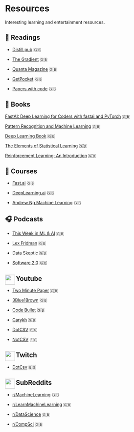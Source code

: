 # Resources

Interesting learning and entertainment resources.


## :notebook_with_decorative_cover: Readings
- [Distill.pub](https://distill.pub/) :uk:

- [The Gradient](https://thegradient.pub/) :uk:

- [Quanta Magazine](https://www.quantamagazine.org/) :uk:

- [GetPocket](https://getpocket.com/explore/deep-learning) :uk: 

- [Papers with code](https://paperswithcode.com/) :uk:

##  :book:  Books

[FastAI: Deep Learning for Coders with fastai and PyTorch](https://github.com/fastai/fastbook) :uk:

[Pattern Recognition and Machine Learning](https://www.microsoft.com/en-us/research/publication/pattern-recognition-machine-learning/) :uk:

[Deep Learning Book](https://www.deeplearningbook.org/) :uk:

[The Elements of Statistical Learning](https://web.stanford.edu/~hastie/ElemStatLearn/) :uk:

[Reinforcement Learning: An Introduction](http://incompleteideas.net/book/bookdraft2018jan1.pdf) :uk:



## :school: Courses

- [Fast.ai](https://course.fast.ai/) :uk:

- [DeepLearning.ai](https://www.coursera.org/specializations/deep-learning) :uk:

- [Andrew Ng Machine Learning](https://www.coursera.org/learn/machine-learning?) :uk:


## :headphones: Podcasts

- [This Week in ML & AI](https://open.spotify.com/show/2sp5EL7s7EqxttxwwoJ3i7) :uk:

- [Lex Fridman](https://open.spotify.com/show/2MAi0BvDc6GTFvKFPXnkCL) :uk:

- [Data Skeptic](https://open.spotify.com/show/1BZN7H3ikovSejhwQTzNm4) :uk:

- [Software 2.0](https://open.spotify.com/show/6nUgq0q9wVP6hMekW0dUqm) :uk:



## <img align="left" height="32" width="32" hex="#FF0000" src="https://cdn.jsdelivr.net/npm/simple-icons@v3/icons/youtube.svg" /> Youtube

- [Two Minute Paper](https://www.youtube.com/user/keeroyz) :uk:

- [3Blue1Brown](https://www.youtube.com/channel/UCYO_jab_esuFRV4b17AJtAw) :uk:

- [Code Bullet](https://www.youtube.com/channel/UC0e3QhIYukixgh5VVpKHH9Q) :uk:

- [Carykh](https://www.youtube.com/user/carykh) :uk:

- [DotCSV](https://www.youtube.com/channel/UCy5znSnfMsDwaLlROnZ7Qbg)  :es:

- [NotCSV](https://www.youtube.com/channel/UCOTko-zmnQTcOxSRdg5_uOQ/) :es:



## <img align="left" height="32" width="32" hex="#FF0000" src="https://cdn.jsdelivr.net/npm/simple-icons@v3/icons/twitch.svg" /> Twitch

- [DotCsv](https://www.twitch.tv/dotcsv) :es:



## <img align="left" height="32" width="32" hex="#FF0000" src="https://cdn.jsdelivr.net/npm/simple-icons@v3/icons/reddit.svg" /> SubReddits

- [r/MachineLearning](https://www.reddit.com/r/MachineLearning/) :uk:

- [r/LearnMachineLearning](https://www.reddit.com/r/learnmachinelearning/) :uk:

- [r/DataScience](https://www.reddit.com/r/datascience/) :uk:

- [r/CompSci](https://www.reddit.com/r/compsci/) :uk:



